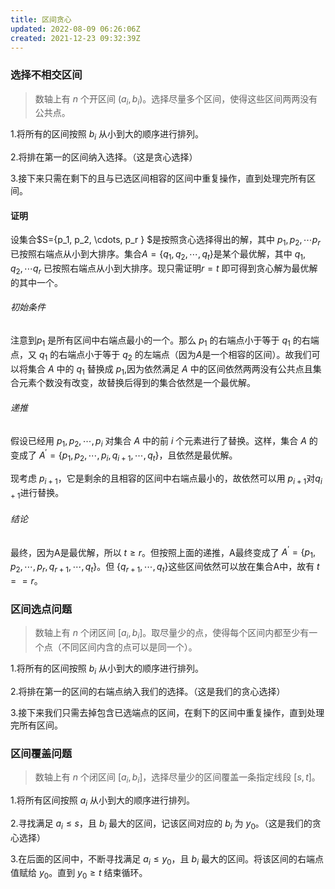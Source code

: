 ```yaml
---
title: 区间贪心
updated: 2022-08-09 06:26:06Z
created: 2021-12-23 09:32:39Z
---
```


### 选择不相交区间
>数轴上有 $n$ 个开区间 $(a_i, b_i)$。选择尽量多个区间，使得这些区间两两没有公共点。

1.将所有的区间按照 $b_i$ 从小到大的顺序进行排列。

2.将排在第一的区间纳入选择。（这是贪心选择）

3.接下来只需在剩下的且与已选区间相容的区间中重复操作，直到处理完所有区间。



#### 证明

设集合$S=\{p_1, p_2, \cdots, p_r  \}  $是按照贪心选择得出的解，其中 $p_1, p_2, \cdots p_r$ 已按照右端点从小到大排序。集合$A=\{q_1,q_2,\cdots, q_t \}$是某个最优解，其中 $q_1, q_2, \cdots q_r$ 已按照右端点从小到大排序。现只需证明$r = t$ 即可得到贪心解为最优解的其中一个。

###### 初始条件

注意到$p_1$ 是所有区间中右端点最小的一个。那么 $p_1$ 的右端点小于等于 $q_1$ 的右端点，又 $q_1$ 的右端点小于等于 $q_2$ 的左端点（因为$A$是一个相容的区间）。故我们可以将集合 $A$ 中的 $q_1$ 替换成 $p_1$,因为依然满足 $A$ 中的区间依然两两没有公共点且集合元素个数没有改变，故替换后得到的集合依然是一个最优解。

###### 递推

假设已经用  $p_1, p_2, \cdots, p_i$ 对集合 $A$ 中的前 $i$ 个元素进行了替换。这样，集合 $A$ 的变成了 $A^{'}=\{p_1,p_2,\cdots,p_i, q_{i+1}, \cdots, q_t \}$，且依然是最优解。

现考虑 $p_{i+1}$，它是剩余的且相容的区间中右端点最小的，故依然可以用 $p_{i+1}$对$q_{i+1}$进行替换。

###### 结论

最终，因为A是最优解，所以 $t \ge r$。但按照上面的递推，A最终变成了 $A^{'}=\{p_1,p_2,\cdots,p_r, q_{r+1}, \cdots, q_t \}$。但 $\{q_{r+1}, \cdots, q_t \}$这些区间依然可以放在集合A中，故有 $t == r$。











### 区间选点问题
>数轴上有 $n$ 个闭区间 $[a_i, b_i]$。取尽量少的点，使得每个区间内都至少有一个点（不同区间内含的点可以是同一个）。

1.将所有的区间按照 $b_i$ 从小到大的顺序进行排列。

2.将排在第一的区间的右端点纳入我们的选择。（这是我们的贪心选择）

3.接下来我们只需去掉包含已选端点的区间，在剩下的区间中重复操作，直到处理完所有区间。

### 区间覆盖问题
>数轴上有 $n$ 个闭区间 $[a_i, b_i]$，选择尽量少的区间覆盖一条指定线段 $[s,t]$。

1.将所有区间按照 $a_i$ 从小到大的顺序进行排列。

2.寻找满足 $a_i \le s$，且 $b_i$ 最大的区间，记该区间对应的 $b_i$ 为 $y_0$。（这是我们的贪心选择）

3.在后面的区间中，不断寻找满足 $a_i \le y_0$，且 $b_i$ 最大的区间。将该区间的右端点值赋给 $y_0$。直到 $y_0 \ge t$ 结束循环。


